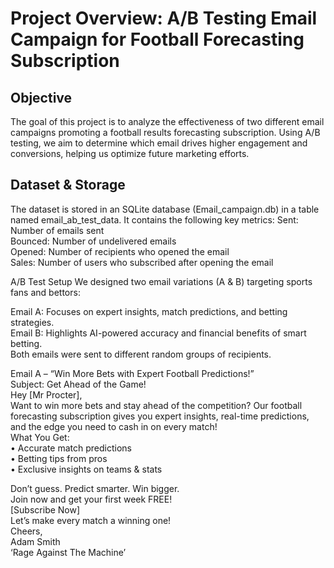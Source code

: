# Project Overview: A/B Testing Email Campaign for Football Forecasting Subscription

## Objective
The goal of this project is to analyze the effectiveness of two different email campaigns promoting a football results forecasting subscription. Using A/B testing, we aim to determine which email drives higher engagement and conversions, helping us optimize future marketing efforts. 

## Dataset & Storage
The dataset is stored in an SQLite database (Email_campaign.db) in a table named email_ab_test_data. It contains the following key metrics:
Sent: Number of emails sent   
Bounced: Number of undelivered emails  
Opened: Number of recipients who opened the email  
Sales: Number of users who subscribed after opening the email  

A/B Test Setup
We designed two email variations (A & B) targeting sports fans and bettors:

Email A: Focuses on expert insights, match predictions, and betting strategies.  
Email B: Highlights AI-powered accuracy and financial benefits of smart betting.  
Both emails were sent to different random groups of recipients.

Email A – “Win More Bets with Expert Football Predictions!”  
Subject: Get Ahead of the Game!   
Hey [Mr Procter],  
Want to win more bets and stay ahead of the competition? Our football forecasting subscription gives you expert insights, real-time predictions, and the edge you need to cash in on every match!  
What You Get:  
•	Accurate match predictions  
•	Betting tips from pros  
•	Exclusive insights on teams & stats 
 
 
Don’t guess. Predict smarter. Win bigger.  
Join now and get your first week FREE!  
[Subscribe Now]  
Let’s make every match a winning one!   
Cheers,  
Adam Smith    
‘Rage Against The Machine’  

